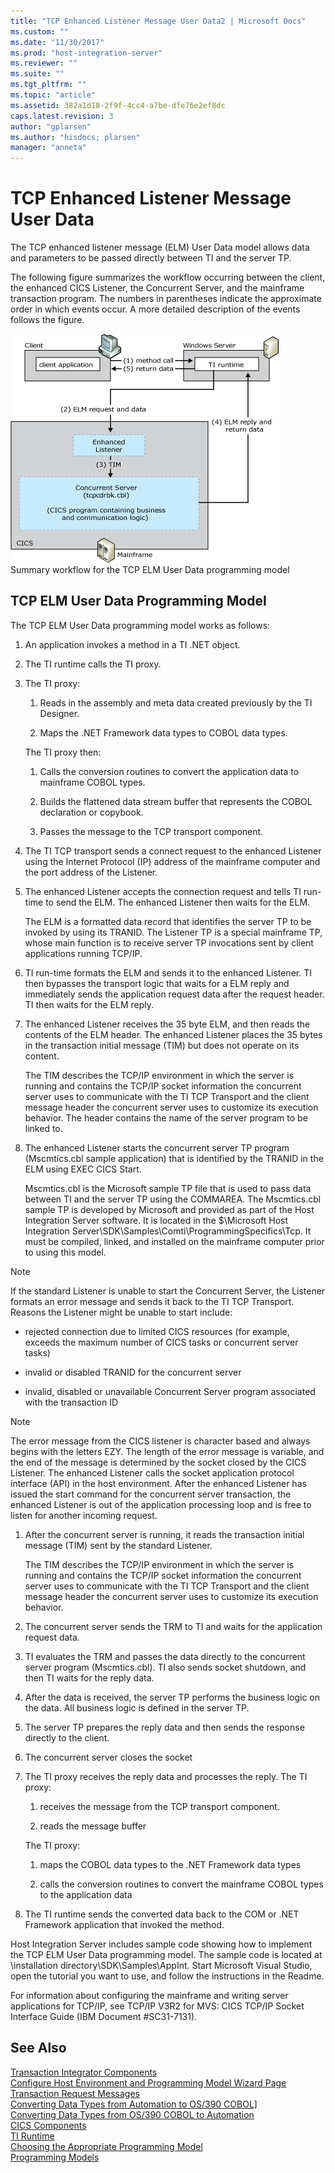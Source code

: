 ```yaml
---
title: "TCP Enhanced Listener Message User Data2 | Microsoft Docs"
ms.custom: ""
ms.date: "11/30/2017"
ms.prod: "host-integration-server"
ms.reviewer: ""
ms.suite: ""
ms.tgt_pltfrm: ""
ms.topic: "article"
ms.assetid: 382a1d18-2f9f-4cc4-a7be-dfe76e2ef8dc
caps.latest.revision: 3
author: "gplarsen"
ms.author: "hisdocs; plarsen"
manager: "anneta"
---
```

# TCP Enhanced Listener Message User Data
The TCP enhanced listener message (ELM) User Data model allows data and parameters to be passed directly between TI and the server TP.  
  
 The following figure summarizes the workflow occurring between the client, the enhanced CICS Listener, the Concurrent Server, and the mainframe transaction program. The numbers in parentheses indicate the approximate order in which events occur. A more detailed description of the events follows the figure.  
  
 ![](../core/media/his-ti08.gif "his_ti08")  
Summary workflow for the TCP ELM User Data programming model  
  
## TCP ELM User Data Programming Model  
 The TCP ELM User Data programming model works as follows:  
  
1.  An application invokes a method in a TI .NET object.  
  
2.  The TI runtime calls the TI proxy.  
  
3.  The TI proxy:  
  
    1.  Reads in the assembly and meta data created previously by the TI Designer.  
  
    2.  Maps the .NET Framework data types to COBOL data types.  
  
     The TI proxy then:  
  
    1.  Calls the conversion routines to convert the application data to mainframe COBOL types.  
  
    2.  Builds the flattened data stream buffer that represents the COBOL declaration or copybook.  
  
    3.  Passes the message to the TCP transport component.  
  
4.  The TI TCP transport sends a connect request to the enhanced Listener using the Internet Protocol (IP) address of the mainframe computer and the port address of the Listener.  
  
5.  The enhanced Listener accepts the connection request and tells TI run-time to send the ELM. The enhanced Listener then waits for the ELM.  
  
     The ELM is a formatted data record that identifies the server TP to be invoked by using its TRANID. The Listener TP is a special mainframe TP, whose main function is to receive server TP invocations sent by client applications running TCP/IP.  
  
6.  TI run-time formats the ELM and sends it to the enhanced Listener. TI then bypasses the transport logic that waits for a ELM reply and immediately sends the application request data after the request header. TI then waits for the ELM reply.  
  
7.  The enhanced Listener receives the 35 byte ELM, and then reads the contents of the ELM header. The enhanced Listener places the 35 bytes in the transaction initial message (TIM) but does not operate on its content.  
  
     The TIM describes the TCP/IP environment in which the server is running and contains the TCP/IP socket information the concurrent server uses to communicate with the TI TCP Transport and the client message header the concurrent server uses to customize its execution behavior. The header contains the name of the server program to be linked to.  
  
8.  The enhanced Listener starts the concurrent server TP program (Mscmtics.cbl sample application) that is identified by the TRANID in the ELM using EXEC CICS Start.  
  
     Mscmtics.cbl is the Microsoft sample TP file that is used to pass data between TI and the server TP using the COMMAREA. The Mscmtics.cbl sample TP is developed by Microsoft and provided as part of the Host Integration Server software. It is located in the $\Microsoft Host Integration Server\SDK\Samples\Comti\ProgrammingSpecifics\Tcp. It must be compiled, linked, and installed on the mainframe computer prior to using this model.  
  
> [!NOTE]
>  If the standard Listener is unable to start the Concurrent Server, the Listener formats an error message and sends it back to the TI TCP Transport. Reasons the Listener might be unable to start include:  
  
-   rejected connection due to limited CICS resources (for example, exceeds the maximum number of CICS tasks or concurrent server tasks)  
  
-   invalid or disabled TRANID for the concurrent server  
  
-   invalid, disabled or unavailable Concurrent Server program associated with the transaction ID  
  
> [!NOTE]
>  The error message from the CICS listener is character based and always begins with the letters EZY. The length of the error message is variable, and the end of the message is determined by the socket closed by the CICS Listener.  The enhanced Listener calls the socket application protocol interface (API) in the host environment. After the enhanced Listener has issued the start command for the concurrent server transaction, the enhanced Listener is out of the application processing loop and is free to listen for another incoming request.  
  
1.  After the concurrent server is running, it reads the transaction initial message (TIM) sent by the standard Listener.  
  
     The TIM describes the TCP/IP environment in which the server is running and contains the TCP/IP socket information the concurrent server uses to communicate with the TI TCP Transport and the client message header the concurrent server uses to customize its execution behavior.  
  
2.  The concurrent server sends the TRM to TI and waits for the application request data.  
  
3.  TI evaluates the TRM and passes the data directly to the concurrent server program (Mscmtics.cbl). TI also sends  socket shutdown, and then TI waits for the reply data.  
  
4.  After the data is received, the server TP performs the business logic on the data. All business logic is defined in the server TP.  
  
5.  The server TP prepares the reply data and then sends the response directly to the client.  
  
6.  The concurrent server closes the socket  
  
7.  The TI proxy receives the reply data and processes the reply. The TI proxy:  
  
    1.  receives the message from the TCP transport component.  
  
    2.  reads the message buffer  
  
     The TI proxy:  
  
    1.  maps the COBOL data types to the .NET Framework data types  
  
    2.  calls the conversion routines to convert the mainframe COBOL types to the application data  
  
8.  The TI runtime sends the converted data back to the COM or .NET Framework application that invoked the method.  
  
 Host Integration Server includes sample code showing how to implement the TCP ELM User Data programming model. The sample code is located at \installation directory\SDK\Samples\AppInt. Start Microsoft Visual Studio, open the tutorial you want to use, and follow the instructions in the Readme.  
  
 For information about configuring the mainframe and writing server applications for TCP/IP, see TCP/IP V3R2 for MVS: CICS TCP/IP Socket Interface Guide (IBM Document #SC31-7131).  
  
## See Also  
 [Transaction Integrator Components](../core/transaction-integrator-components1.md)   
 [Configure Host Environment and Programming Model Wizard Page](./configure-host-environment-and-programming-model-wizard-page2.md)   
 [Transaction Request Messages](./transaction-request-messages2.md)   
 [Converting Data Types from Automation to OS/390 COBOL\]](./converting-data-types-from-automation-to-os-390-cobol]2.md)   
 [Converting Data Types from OS/390 COBOL to Automation](./converting-data-types-from-os-390-cobol-to-automation2.md)   
 [CICS Components](../core/cics-components1.md)   
 [TI Runtime](../core/ti-runtime2.md)   
 [Choosing the Appropriate Programming Model](../core/choosing-the-appropriate-programming-model1.md)   
 [Programming Models](../core/programming-models2.md)
